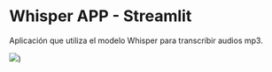 # Whisper APP - Streamlit

Aplicación que utiliza el modelo Whisper para transcribir audios mp3.

![](https://i.imgur.com/DibQCUX.png))
